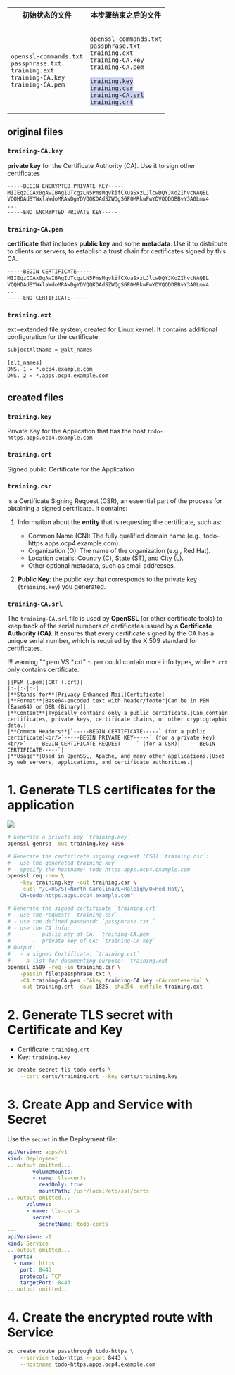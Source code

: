 
<table>
    <tr>
        <th>初始状态的文件</th>
        <th>本步骤结束之后的文件</th>
    </tr>
    <tr>
        <td>
<pre><code>
openssl-commands.txt
passphrase.txt
training.ext
training-CA.key
training-CA.pem
</code></pre>
        </td>
        <td>
<pre><code>
openssl-commands.txt
passphrase.txt
training.ext
training-CA.key
training-CA.pem
<span style="background-color: #ccd1f0">
training.key
training.csr
training-CA.srl
training.crt</span>
</code></pre>
        </td>
    </tr>
</table>

## original files
### `training-CA.key`
**private key** for the Certificate Authority (CA). Use it to sign other certificates

```txt
-----BEGIN ENCRYPTED PRIVATE KEY-----
MIIEqzCCAx0gAwIBAgIUTcgzLN5PmsMqvkifCXuaSxzLJlcwDQYJKoZIhvcNAQEL
VQQHDAdSYWxlaWdoMRAwDgYDVQQKDAdSZWQgSGF0MRkwFwYDVQQDDBBvYЗA0LmV4
...
-----END ENCRYPTED PRIVATE KEY-----
```

### `training-CA.pem`
**certificate** that includes **public key** and some **metadata**. Use it to distribute to clients or servers, to establish a trust chain for certificates signed by this CA.

```txt
-----BEGIN CERTIFICATE-----
MIIEqzCCAx0gAwIBAgIUTcgzLN5PmsMqvkifCXuaSxzLJlcwDQYJKoZIhvcNAQEL
VQQHDAdSYWxlaWdoMRAwDgYDVQQKDAdSZWQgSGF0MRkwFwYDVQQDDBBvYЗA0LmV4
...
-----END CERTIFICATE-----
```

### `training.ext`
ext=extended file system, created for Linux kernel. It contains additional configuration for the certificate:

```txt
subjectAltName = @alt_names

[alt_names]
DNS. 1 = *.ocp4.example.com
DNS. 2 = *.apps.ocp4.example.com
```


## created files

### `training.key`
Private Key for the Application that has the host `todo-https.apps.ocp4.example.com`

### `training.crt`
Signed public Certificate for the Application

### `training.csr`
is a Certificate Signing Request (CSR), an essential part of the process for obtaining a signed certificate. It contains:

1. Information about the **entity** that is requesting the certificate, such as:

    - Common Name (CN): The fully qualified domain name (e.g., todo-https.apps.ocp4.example.com).
    - Organization (O): The name of the organization (e.g., Red Hat).
    - Location details: Country (C), State (ST), and City (L).
    - Other optional metadata, such as email addresses.

2. **Public Key**: the public key that corresponds to the private key (`training.key`) you generated.

### `training-CA.srl`
The `training-CA.srl` file is used by **OpenSSL** (or other certificate tools) to keep track of the serial numbers of certificates issued by a **Certificate Authority (CA)**. It ensures that every certificate signed by the CA has a unique serial number, which is required by the X.509 standard for certificates.


!!! warning "*.pem VS *.crt"
    `*.pem` could contain more info types, while `*.crt` only contains certificate.
    
    ||PEM (.pem)|CRT (.crt)|
    |:-|:-|:-|
    |**Stands for**|Privacy-Enhanced Mail|Certificate|
    |**Format**|Base64-encoded text with header/footer|Can be in PEM (Base64) or DER (Binary)|
    |**Content**|Typically contains only a public certificate.|Can contain certificates, private keys, certificate chains, or other cryptographic data.|
    |**Common Headers**|`-----BEGIN CERTIFICATE-----` (for a public certificate)<br/>`-----BEGIN PRIVATE KEY-----` (for a private key)<br/>`-----BEGIN CERTIFICATE REQUEST-----` (for a CSR)|`-----BEGIN CERTIFICATE-----`|
    |**Usage**|Used in OpenSSL, Apache, and many other applications.|Used by web servers, applications, and certificate authorities.|

# 1. Generate TLS certificates for the application

<img src="../imgs/generate_certifcate_passthrough.png" />

```bash
# Generate a private key `training.key`
openssl genrsa -out training.key 4096

# Generate the certificate signing request (CSR) `training.csr`:
# - use the generated training.key`
# - specify the hostname: todo-https.apps.ocp4.example.com
openssl req -new \
    -key training.key -out training.csr \
    -subj "/C=US/ST=North Carolina/L=Raleigh/O=Red Hat/\
    CN=todo-https.apps.ocp4.example.com"

# Generate the signed certificate `training.crt`
# - use the request: `training.csr`
# - use the defined password: `passphrase.txt `
# - use the CA info:
#       -  public key of CA: `training-CA.pem`
#       -  private key of CA: `training-CA.key`
# Output:
#   - a signed Certificate: `training.crt`
#   - a list for documenting purpose: `training.ext`
openssl x509 -req -in training.csr \
    -passin file:passphrase.txt \
    -CA training-CA.pem -CAkey training-CA.key -CAcreateserial \
    -out training.crt -days 1825 -sha256 -extfile training.ext
```

# 2. Generate TLS secret with Certificate and Key
- Certificate: `training.crt`
- Key: `training.key`

```bash
oc create secret tls todo-certs \
    --cert certs/training.crt --key certs/training.key
```
# 3. Create App and Service with Secret
Use the `secret` in the Deployment file:

```yaml
apiVersion: apps/v1
kind: Deployment
...output omitted...
        volumeMounts:
        - name: tls-certs
          readOnly: true
          mountPath: /usr/local/etc/ssl/certs
...output omitted...
      volumes:
      - name: tls-certs
        secret:
          secretName: todo-certs
---
apiVersion: v1
kind: Service
...output omitted...
  ports:
  - name: https
    port: 8443
    protocol: TCP
    targetPort: 8443
...output omitted..
```

# 4. Create the encrypted route with Service
```bash
oc create route passthrough todo-https \
    --service todo-https --port 8443 \
    --hostname todo-https.apps.ocp4.example.com
```
